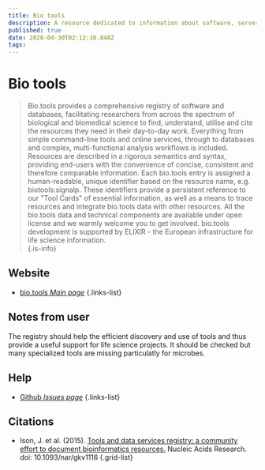 ```yaml
---
title: Bio tools
description: A resource dedicated to information about software, servers and other platforms used in analyzing biological data.
published: true
date: 2020-04-30T02:12:10.848Z
tags: 
---
```


# Bio tools

>  Bio.tools provides a comprehensive registry of software and databases, facilitating researchers from across the spectrum of biological and biomedical science to find, understand, utilise and cite the resources they need in their day-to-day work.
&NewLine;
Everything from simple command-line tools and online services, through to databases and complex, multi-functional analysis workflows is included. Resources are described in a rigorous semantics and syntax, providing end-users with the convenience of concise, consistent and therefore comparable information.
&NewLine;
Each bio.tools entry is assigned a human-readable, unique identifier based on the resource name, e.g. biotools:signalp. These identifiers provide a persistent reference to our "Tool Cards" of essential information, as well as a means to trace resources and integrate bio.tools data with other resources.
&NewLine;
All the bio.tools data and technical components are available under open license and we warmly welcome you to get involved. bio.tools development is supported by ELIXIR - the European infrastructure for life science information.  
{.is-info}

## Website

- [bio.tools *Main page*](https://bio.tools/)
{.links-list}

## Notes from user
The registry should help the efficient discovery and use of tools and thus provide a useful support for life science projects. It should be checked but many specialized tools are missing particulatly for microbes.


## Help 

- [Github *Issues page*](https://github.com/bio-tools/biotoolsRegistry/issues )
{.links-list}

## Citations

- Ison, J. et al. (2015). [Tools and data services registry: a community effort to document bioinformatics resources.](https://academic.oup.com/nar/article/44/D1/D38/2502620) Nucleic Acids Research. doi: 10.1093/nar/gkv1116
{.grid-list}


